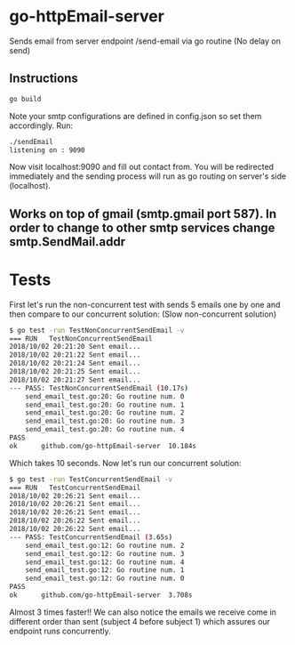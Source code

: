 # go-httpEmail-server

Sends email from server endpoint /send-email via go routine (No delay on send)

## Instructions

```bash
go build
```

Note your smtp configurations are defined in config.json so set them accordingly.
Run:

```bash
./sendEmail
listening on : 9090
```

Now visit localhost:9090 and fill out contact from. You will be redirected immediately and the sending process will run as go routing on server's side (localhost).

## Works on top of gmail (smtp.gmail port 587). In order to change to other smtp services change smtp.SendMail.addr

# Tests

First let's run the non-concurrent test with sends 5 emails one by one and then compare to our concurrent solution:
(Slow non-concurrent solution)

```bash
$ go test -run TestNonConcurrentSendEmail -v
=== RUN   TestNonConcurrentSendEmail
2018/10/02 20:21:20 Sent email...
2018/10/02 20:21:22 Sent email...
2018/10/02 20:21:24 Sent email...
2018/10/02 20:21:25 Sent email...
2018/10/02 20:21:27 Sent email...
--- PASS: TestNonConcurrentSendEmail (10.17s)
    send_email_test.go:20: Go routine num. 0
    send_email_test.go:20: Go routine num. 1
    send_email_test.go:20: Go routine num. 2
    send_email_test.go:20: Go routine num. 3
    send_email_test.go:20: Go routine num. 4
PASS
ok      github.com/go-httpEmail-server  10.184s
```

Which takes 10 seconds.
Now let's run our concurrent solution:

```bash
$ go test -run TestConcurrentSendEmail -v
=== RUN   TestConcurrentSendEmail
2018/10/02 20:26:21 Sent email...
2018/10/02 20:26:21 Sent email...
2018/10/02 20:26:21 Sent email...
2018/10/02 20:26:22 Sent email...
2018/10/02 20:26:22 Sent email...
--- PASS: TestConcurrentSendEmail (3.65s)
    send_email_test.go:12: Go routine num. 2
    send_email_test.go:12: Go routine num. 3
    send_email_test.go:12: Go routine num. 4
    send_email_test.go:12: Go routine num. 1
    send_email_test.go:12: Go routine num. 0
PASS
ok      github.com/go-httpEmail-server  3.708s
```

Almost 3 times faster!!
We can also notice the emails we receive come in different order than sent (subject 4 before subject 1) which assures our endpoint runs concurrently.
